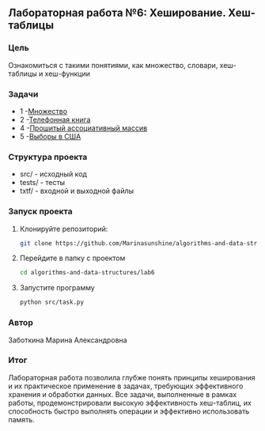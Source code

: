 ## Лабораторная работа №6: Хеширование. Хеш-таблицы ##

### Цель ### 
Ознакомиться с такими понятиями, как множество, словари, хеш-таблицы и хеш-функции

### Задачи ###
* 1 -[Множество](https://github.com/Marinasunshine/algorithms-and-data-structures/tree/main/lab6/task1)
* 2 -[Телефонная книга](https://github.com/Marinasunshine/algorithms-and-data-structures/tree/main/lab6/task2)
* 4 -[Прошитый ассоциативный массив](https://github.com/Marinasunshine/algorithms-and-data-structures/tree/main/lab6/task4)
* 5 -[Выборы в США](https://github.com/Marinasunshine/algorithms-and-data-structures/tree/main/lab6/task5)

### Структура проекта ###
* src/ - исходный код
* tests/ - тесты
* txtf/ - входной и выходной файлы

### Запуск проекта ###
1. Клонируйте репозиторий:
   ```bash
   git clone https://github.com/Marinasunshine/algorithms-and-data-structures.git
2. Перейдите в папку с проектом
   ```bash
   cd algorithms-and-data-structures/lab6
4. Запустите программу
   ```bash
   python src/task.py

### Автор ###
   Заботкина Марина Александровна

### Итог ###
Лабораторная работа позволила глубже понять принципы хеширования и их практическое применение в задачах, требующих эффективного хранения и обработки данных. Все задачи, выполненные в рамках работы, продемонстрировали высокую эффективность хеш-таблиц, их способность быстро выполнять операции и эффективно использовать память.
